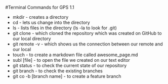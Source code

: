 #Terminal Commands for GPS 1.1

* mkdir - creates a directory
* cd - lets us change into the directory
* ls - lists files in the directory (ls -la to look for .git)
* git clone - which cloned the repository which was created on GitHub to our local directory
* git remote -v - which shows us the connection between our remote and our local
* touch - to create a markdown file called awesome_page.md
* subl [file] - to open the file we created on our text editor
* git status - to check the current state of our repository
* git branch - to check the existing branches
* git co -b [branch name] - to create a feature branch

